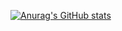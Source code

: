 [![Anurag's GitHub stats](https://github-readme-stats.vercel.app/api?username=venomc312)](https://github.com/anuraghazra/github-readme-stats)

<!---
venomc312/venomc312 is a ✨ special ✨ repository because its `README.md` (this file) appears on your GitHub profile.
You can click the Preview link to take a look at your changes.
--->
